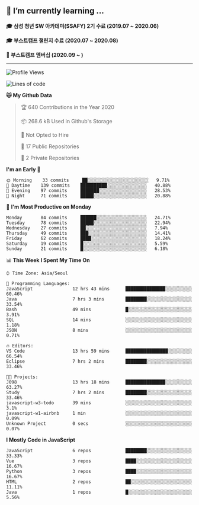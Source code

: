 ## 🌱 I’m currently learning ...

**🎓 삼성 청년 SW 아카데미(SSAFY) 2기 수료 (2019.07 ~ 2020.06)**

**🎓 부스트캠프 챌린지 수료 (2020.07 ~ 2020.08)**

**🏃  부스트캠프 멤버십 (2020.09 ~ )**
 
-----

<!--START_SECTION:waka-->
![Profile Views](http://img.shields.io/badge/Profile%20Views-6-blue)

![Lines of code](https://img.shields.io/badge/From%20Hello%20World%20I%27ve%20Written-34.5%20million%20lines%20of%20code-blue)

**🐱 My Github Data** 

> 🏆 640 Contributions in the Year 2020
 > 
> 📦 268.6 kB Used in Github's Storage 
 > 
> 🚫 Not Opted to Hire
 > 
> 📜 17 Public Repositories
 > 
> 🔑 2 Private Repositories 

**I'm an Early 🐤** 

```text
🌞 Morning    33 commits     ██░░░░░░░░░░░░░░░░░░░░░░░   9.71% 
🌆 Daytime    139 commits    ██████████░░░░░░░░░░░░░░░   40.88% 
🌃 Evening    97 commits     ███████░░░░░░░░░░░░░░░░░░   28.53% 
🌙 Night      71 commits     █████░░░░░░░░░░░░░░░░░░░░   20.88%

```
📅 **I'm Most Productive on Monday** 

```text
Monday       84 commits     ██████░░░░░░░░░░░░░░░░░░░   24.71% 
Tuesday      78 commits     █████░░░░░░░░░░░░░░░░░░░░   22.94% 
Wednesday    27 commits     ██░░░░░░░░░░░░░░░░░░░░░░░   7.94% 
Thursday     49 commits     ███░░░░░░░░░░░░░░░░░░░░░░   14.41% 
Friday       62 commits     ████░░░░░░░░░░░░░░░░░░░░░   18.24% 
Saturday     19 commits     █░░░░░░░░░░░░░░░░░░░░░░░░   5.59% 
Sunday       21 commits     █░░░░░░░░░░░░░░░░░░░░░░░░   6.18%

```


📊 **This Week I Spent My Time On** 

```text
⌚︎ Time Zone: Asia/Seoul

💬 Programming Languages: 
JavaScript               12 hrs 43 mins      ███████████████░░░░░░░░░░   60.46% 
Java                     7 hrs 3 mins        ████████░░░░░░░░░░░░░░░░░   33.54% 
Bash                     49 mins             █░░░░░░░░░░░░░░░░░░░░░░░░   3.91% 
SQL                      14 mins             ░░░░░░░░░░░░░░░░░░░░░░░░░   1.18% 
JSON                     8 mins              ░░░░░░░░░░░░░░░░░░░░░░░░░   0.71%

🔥 Editors: 
VS Code                  13 hrs 59 mins      ████████████████░░░░░░░░░   66.54% 
Eclipse                  7 hrs 2 mins        ████████░░░░░░░░░░░░░░░░░   33.46%

🐱‍💻 Projects: 
J098                     13 hrs 18 mins      ███████████████░░░░░░░░░░   63.27% 
Study                    7 hrs 2 mins        ████████░░░░░░░░░░░░░░░░░   33.46% 
javascript-w3-todo       39 mins             ░░░░░░░░░░░░░░░░░░░░░░░░░   3.1% 
javascript-w1-airbnb     1 min               ░░░░░░░░░░░░░░░░░░░░░░░░░   0.09% 
Unknown Project          0 secs              ░░░░░░░░░░░░░░░░░░░░░░░░░   0.07%

```

**I Mostly Code in JavaScript** 

```text
JavaScript               6 repos             ████████░░░░░░░░░░░░░░░░░   33.33% 
Vue                      3 repos             ████░░░░░░░░░░░░░░░░░░░░░   16.67% 
Python                   3 repos             ████░░░░░░░░░░░░░░░░░░░░░   16.67% 
HTML                     2 repos             ██░░░░░░░░░░░░░░░░░░░░░░░   11.11% 
Java                     1 repos             █░░░░░░░░░░░░░░░░░░░░░░░░   5.56%

```



<!--END_SECTION:waka-->
